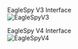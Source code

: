 EagleSpy V3 Interface  
![EagleSpyV3](https://github.com/user-attachments/assets/27490108-ccd3-4a8c-8094-3464291465e7)

EagleSpy V4 Interface   
![EagleSpyV4](https://github.com/user-attachments/assets/d37a4255-0f0b-4fff-9a50-b30ea4955f24)
